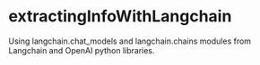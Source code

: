 # extractingInfoWithLangchain

Using langchain.chat_models and langchain.chains modules from Langchain and OpenAI python libraries.
